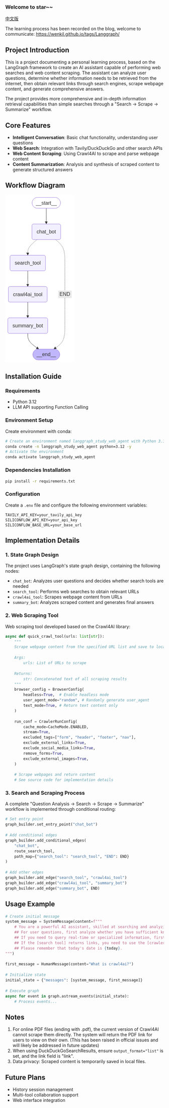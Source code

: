 ### Welcome to star~~
[中文版](./README.md)

The learning process has been recorded on the blog, welcome to communicate: https://wenkil.github.io/tags/Langgraph/

## Project Introduction

This is a project documenting a personal learning process, based on the LangGraph framework to create an AI assistant capable of performing web searches and web content scraping. The assistant can analyze user questions, determine whether information needs to be retrieved from the internet, then obtain relevant links through search engines, scrape webpage content, and generate comprehensive answers.

The project provides more comprehensive and in-depth information retrieval capabilities than simple searches through a "Search → Scrape → Summarize" workflow.

## Core Features

- **Intelligent Conversation**: Basic chat functionality, understanding user questions
- **Web Search**: Integration with Tavily/DuckDuckGo and other search APIs
- **Web Content Scraping**: Using Crawl4AI to scrape and parse webpage content
- **Content Summarization**: Analysis and synthesis of scraped content to generate structured answers

## Workflow Diagram

![Workflow Example](./web_crawl_graph-2025-04-12_22-35-50.png)

## Installation Guide

### Requirements

- Python 3.12
- LLM API supporting Function Calling

### Environment Setup

Create environment with conda:

```bash
# Create an environment named langgraph_study_web_agent with Python 3.12
conda create -n langgraph_study_web_agent python=3.12 -y
# Activate the environment
conda activate langgraph_study_web_agent
```

### Dependencies Installation

```bash
pip install -r requirements.txt
```

### Configuration

Create a `.env` file and configure the following environment variables:

```
TAVILY_API_KEY=your_tavily_api_key
SILICONFLOW_API_KEY=your_api_key
SILICONFLOW_BASE_URL=your_base_url
```

## Implementation Details

### 1. State Graph Design

The project uses LangGraph's state graph design, containing the following nodes:

- `chat_bot`: Analyzes user questions and decides whether search tools are needed
- `search_tool`: Performs web searches to obtain relevant URLs
- `crawl4ai_tool`: Scrapes webpage content from URLs
- `summary_bot`: Analyzes scraped content and generates final answers

### 2. Web Scraping Tool

Web scraping tool developed based on the Crawl4AI library:

```python
async def quick_crawl_tool(urls: list[str]):
    """
    Scrape webpage content from the specified URL list and save to local files
    
    Args:
        urls: List of URLs to scrape
        
    Returns:
        str: Concatenated text of all scraping results
    """
    browser_config = BrowserConfig(
        headless=True,  # Enable headless mode
        user_agent_mode="random", # Randomly generate user_agent
        text_mode=True, # Return text content only
    )
    
    run_conf = CrawlerRunConfig(
        cache_mode=CacheMode.ENABLED,
        stream=True,
        excluded_tags=["form", "header", "footer", "nav"],
        exclude_external_links=True,
        exclude_social_media_links=True,
        remove_forms=True,
        exclude_external_images=True,
    )
    
    # Scrape webpages and return content
    # See source code for implementation details
```

### 3. Search and Scraping Process

A complete "Question Analysis → Search → Scrape → Summarize" workflow is implemented through conditional routing:

```python
# Set entry point
graph_builder.set_entry_point("chat_bot")

# Add conditional edges
graph_builder.add_conditional_edges(
    "chat_bot",
    route_search_tool,
    path_map={"search_tool": "search_tool", "END": END}
)

# Add other edges
graph_builder.add_edge("search_tool", "crawl4ai_tool")
graph_builder.add_edge("crawl4ai_tool", "summary_bot")
graph_builder.add_edge("summary_bot", END)
```

## Usage Example

```python
# Create initial message
system_message = SystemMessage(content=f"""
    # You are a powerful AI assistant, skilled at searching and analyzing information from the web.
    ## For user questions, first analyze whether you have sufficient knowledge to answer, otherwise perform a web search.
    ## If you need to query real-time or specialized information, first use the [search tool] to get links to relevant content.
    ## If the [search tool] returns links, you need to use the [crawler tool] to get the specific content.
    ## Please remember that today's date is {today}.
""")

first_message = HumanMessage(content="What is crawl4ai?")

# Initialize state
initial_state = {"messages": [system_message, first_message]}

# Execute graph
async for event in graph.astream_events(initial_state):
    # Process events...
```

## Notes

1. For online PDF files (ending with .pdf), the current version of Crawl4AI cannot scrape them directly. The system will return the PDF link for users to view on their own. (This has been raised in official issues and will likely be addressed in future updates)
2. When using DuckDuckGoSearchResults, ensure `output_format="list"` is set, and the link field is "link".
3. Data privacy: Scraped content is temporarily saved in local files.

## Future Plans

- History session management
- Multi-tool collaboration support
- Web interface integration 
